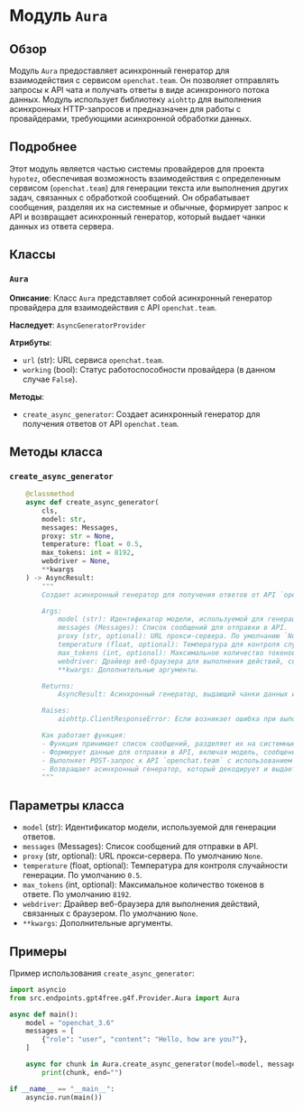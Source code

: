 # Модуль `Aura`

## Обзор

Модуль `Aura` предоставляет асинхронный генератор для взаимодействия с сервисом `openchat.team`. Он позволяет отправлять запросы к API чата и получать ответы в виде асинхронного потока данных. Модуль использует библиотеку `aiohttp` для выполнения асинхронных HTTP-запросов и предназначен для работы с провайдерами, требующими асинхронной обработки данных.

## Подробнее

Этот модуль является частью системы провайдеров для проекта `hypotez`, обеспечивая возможность взаимодействия с определенным сервисом (`openchat.team`) для генерации текста или выполнения других задач, связанных с обработкой сообщений. Он обрабатывает сообщения, разделяя их на системные и обычные, формирует запрос к API и возвращает асинхронный генератор, который выдает чанки данных из ответа сервера.

## Классы

### `Aura`

**Описание**: Класс `Aura` представляет собой асинхронный генератор провайдера для взаимодействия с API `openchat.team`.

**Наследует**: `AsyncGeneratorProvider`

**Атрибуты**:
- `url` (str): URL сервиса `openchat.team`.
- `working` (bool): Статус работоспособности провайдера (в данном случае `False`).

**Методы**:
- `create_async_generator`: Создает асинхронный генератор для получения ответов от API `openchat.team`.

## Методы класса

### `create_async_generator`

```python
    @classmethod
    async def create_async_generator(
        cls,
        model: str,
        messages: Messages,
        proxy: str = None,
        temperature: float = 0.5,
        max_tokens: int = 8192,
        webdriver = None,
        **kwargs
    ) -> AsyncResult:
        """
        Создает асинхронный генератор для получения ответов от API `openchat.team`.

        Args:
            model (str): Идентификатор модели, используемой для генерации ответов.
            messages (Messages): Список сообщений для отправки в API.
            proxy (str, optional): URL прокси-сервера. По умолчанию `None`.
            temperature (float, optional): Температура для контроля случайности генерации. По умолчанию `0.5`.
            max_tokens (int, optional): Максимальное количество токенов в ответе. По умолчанию `8192`.
            webdriver: Драйвер веб-браузера для выполнения действий, связанных с браузером. По умолчанию `None`.
            **kwargs: Дополнительные аргументы.

        Returns:
            AsyncResult: Асинхронный генератор, выдающий чанки данных из ответа сервера.

        Raises:
            aiohttp.ClientResponseError: Если возникает ошибка при выполнении HTTP-запроса.

        Как работает функция:
        - Функция принимает список сообщений, разделяет их на системные и обычные.
        - Формирует данные для отправки в API, включая модель, сообщения, ключ, системные сообщения и температуру.
        - Выполняет POST-запрос к API `openchat.team` с использованием `aiohttp.ClientSession`.
        - Возвращает асинхронный генератор, который декодирует и выдает чанки данных из ответа сервера.
        """
```

## Параметры класса

- `model` (str): Идентификатор модели, используемой для генерации ответов.
- `messages` (Messages): Список сообщений для отправки в API.
- `proxy` (str, optional): URL прокси-сервера. По умолчанию `None`.
- `temperature` (float, optional): Температура для контроля случайности генерации. По умолчанию `0.5`.
- `max_tokens` (int, optional): Максимальное количество токенов в ответе. По умолчанию `8192`.
- `webdriver`: Драйвер веб-браузера для выполнения действий, связанных с браузером. По умолчанию `None`.
- `**kwargs`: Дополнительные аргументы.

## Примеры

Пример использования `create_async_generator`:

```python
import asyncio
from src.endpoints.gpt4free.g4f.Provider.Aura import Aura

async def main():
    model = "openchat_3.6"
    messages = [
        {"role": "user", "content": "Hello, how are you?"},
    ]

    async for chunk in Aura.create_async_generator(model=model, messages=messages):
        print(chunk, end="")

if __name__ == "__main__":
    asyncio.run(main())